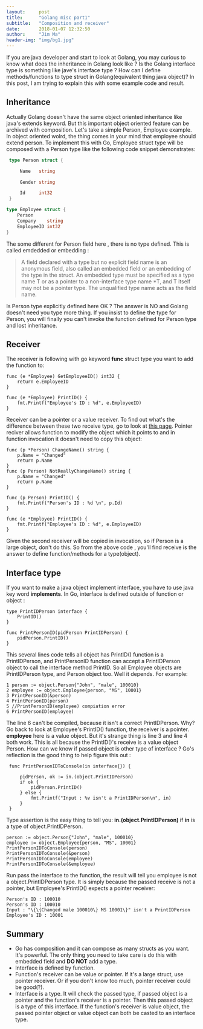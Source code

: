 ```yaml
---
layout:     post
title:      "Golang misc part1"
subtitle:   "Composition and receiver"
date:       2018-01-07 12:32:50
author:     "Jim Ma"
header-img: "img/bg1.jpg"
---
```

If you are java developer and start to look at Golang, you may curious to know
what does the inheritance in Golang look like ? Is the Golang interface type
is something like jave's interface type ? How can I define methods/functions to
type struct in Golang(equivalent thing java object)? In this post, I am trying to
explain this with some example code and result.
## Inheritance
Actually Golang doesn't have the same object oriented inheritance like java's
extends keyword. But this important object oriented feature can be archived with
composition. Let's take a simple Person, Employee example. In object oriented
wolrd, the thing comes in your mind that employee should extend person. To implement
this with Go, Employee struct type will be composed with a Person type like the
following code snippet demonstrates:
```go
 type Person struct {

	 Name   string

	 Gender string

	 Id     int32
 }

type Employee struct {
	Person
	Company    string
	EmployeeID int32
}

```
The some different for Person field here , there is no type defined. This is called emdedded or embedding :
> A field declared with a type but no explicit field name is an anonymous field, also called an embedded field or an embedding of the type in the struct. An embedded type must be specified as a type name T or as a pointer to a non-interface type name *T, and T itself may not be a pointer type. The unqualified type name acts as the field name.

Is Person type explicitly defined here OK ? The answer is NO and Golang doesn't need you type more thing. If you insist to define the type for Person, you will finally you can't invoke the function defined for Person type and lost inheritance.

## Receiver
The receiver is following with go keyword **func** struct type you want to add the function to:  
```
func (e *Employee) GetEmployeeID() int32 {
	return e.EmployeeID
}

func (e *Employee) PrintID() {
	fmt.Printf("Employee's ID : %d", e.EmployeeID)
}
```
Receiver can be a pointer or a value receiver. To find out what's the difference between these two receive type, go to look at [this page](https://nathanleclaire.com/blog/2014/08/09/dont-get-bitten-by-pointer-vs-non-pointer-method-receivers-in-golang/). Pointer reciver allows function to modify the object which it points to and in function invocation it doesn't need to copy this object:
```
func (p *Person) ChangeName() string {
	p.Name = "Changed"
	return p.Name
}
func (p Person) NotReallyChangeName() string {
	p.Name = "Changed"
	return p.Name
}

func (p Person) PrintID() {
	fmt.Printf("Person's ID : %d \n", p.Id)
}

func (e *Employee) PrintID() {
	fmt.Printf("Employee's ID : %d", e.EmployeeID)
}
```
Given the second receiver will be copied in invocation, so if Person is a large object,
don't do this.
So from the above code , you'll find receive is the answer to define function/methods for
a type(object).

## Interface type
If you want to make a java object implement interface, you have to use java key word **implements**. In Go, interface is defined outside of function or object :
```golang
type PrintIDPerson interface {
	PrintID()
}

func PrintPersonID(pidPerson PrintIDPerson) {
	pidPerson.PrintID()
}
```
This several lines code tells all object has PrintID() function is a PrintIDPerson, and PrintPersonID function can accept a PrintIDPerson object to call the interface method PrintID. So all Employee objects are PrintIDPerson type, and Person object too. Well it depends. For example:
```
1 person := object.Person{"John", "male", 100010}
2 employee := object.Employee{person, "MS", 10001}
3 PrintPersonID(&person)
4 PrintPersonID(person)
5 //PrintPersonID(employee) compiation error
6 PrintPersonID(employee)
```
The line 6 can't be compiled, because it isn't a correct PrintIDPerson. Why? Go back to look
at Employee's PrintID() function, the receiver is a pointer. **employee** here is a value object. But it's strange thing is line 3 and line 4 both work. This is all because the PrintID()'s receive is a value object Person.
How can we know if passed object is other type of interface ? Go's reflection is the good thing to help figure this out :
```golang
 func PrintPersonIDToConsole(in interface{}) {

	 pidPerson, ok := in.(object.PrintIDPerson)
	 if ok {
		 pidPerson.PrintID()
	 } else {
		 fmt.Printf("Input : %v isn't a PrintIDPerson\n", in)
	 }
 }
```
Type assertion is the easy thing to tell you: **in.(object.PrintIDPerson)**  if **in** is a type of object.PrintIDPerson.
```
person := object.Person{"John", "male", 100010}
employee := object.Employee{person, "MS", 10001}
PrintPersonIDToConsole(person)
PrintPersonIDToConsole(&person)
PrintPersonIDToConsole(employee)
PrintPersonIDToConsole(&employee)
```
Run pass the interface to the function, the result will tell you employee is not a object.PrintIDPerson type. It is simply because the passed receive is not a pointer, but Employee's PrintID() expects a pointer receiver:
```
Person's ID : 100010
Person's ID : 100010
Input : "\{\{Changed male 100010\} MS 10001\}" isn't a PrintIDPerson
Employee's ID : 10001
```

## Summary
* Go has composition and it can compose as many structs as you want. It's powerful. The only thing you need to take care is do this with embedded field and **DO NOT** add a type.
* Interface is defined by function.
* Function's receiver can be value or pointer. If it's a large struct, use pointer receiver.
  Or if you don't know too much, pointer receiver could be good(?).
* Interface is a type. It will check the passed type, if passed object is a pointer and the function's receiver is a pointer. Then this passed object is a type of this interface. If the function's receiver is value object, the passed pointer object or value object can both be casted to an interface type.
